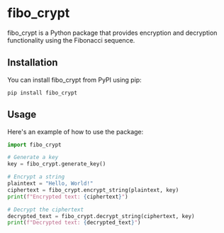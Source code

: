 # fibo_crypt

fibo_crypt is a Python package that provides encryption and decryption functionality using the Fibonacci sequence.

## Installation

You can install fibo_crypt from PyPI using pip:

`pip install fibo_crypt`
## Usage

Here's an example of how to use the package:

```python
import fibo_crypt

# Generate a key
key = fibo_crypt.generate_key()

# Encrypt a string
plaintext = "Hello, World!"
ciphertext = fibo_crypt.encrypt_string(plaintext, key)
print(f"Encrypted text: {ciphertext}")

# Decrypt the ciphertext
decrypted_text = fibo_crypt.decrypt_string(ciphertext, key)
print(f"Decrypted text: {decrypted_text}")